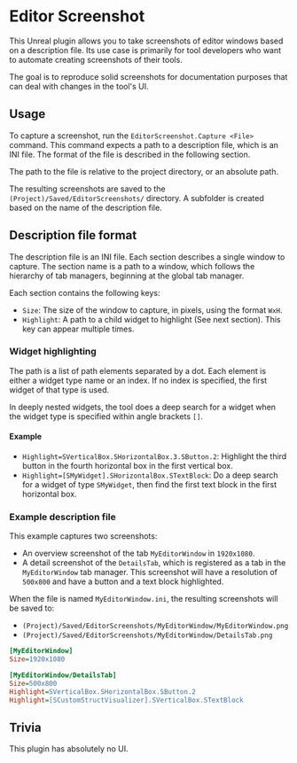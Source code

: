 # Editor Screenshot

This Unreal plugin allows you to take screenshots of editor windows based on a description file.
Its use case is primarily for tool developers who want to automate creating screenshots of their tools.

The goal is to reproduce solid screenshots for documentation purposes that can deal with changes in the tool's UI.

## Usage

To capture a screenshot, run the `EditorScreenshot.Capture <File>` command.
This command expects a path to a description file, which is an INI file. The format of the file is described in the following section.

The path to the file is relative to the project directory, or an absolute path.

The resulting screenshots are saved to the `(Project)/Saved/EditorScreenshots/` directory.
A subfolder is created based on the name of the description file.

## Description file format

The description file is an INI file.
Each section describes a single window to capture.
The section name is a path to a window, which follows the hierarchy of tab managers, beginning at the global tab manager.

Each section contains the following keys:

- `Size`: The size of the window to capture, in pixels, using the format `WxH`.
- `Highlight`: A path to a child widget to highlight (See next section). This key can appear multiple times.

### Widget highlighting

The path is a list of path elements separated by a dot.
Each element is either a widget type name or an index.
If no index is specified, the first widget of that type is used.

In deeply nested widgets, the tool does a deep search for a widget when the widget type is specified within angle brackets `[]`.

#### Example

- `Highlight=SVerticalBox.SHorizontalBox.3.SButton.2`: Highlight the third button in the fourth horizontal box in the first vertical box.
- `Highlight=[SMyWidget].SHorizontalBox.STextBlock`: Do a deep search for a widget of type `SMyWidget`, then find the first text block in the first horizontal box.

### Example description file

This example captures two screenshots:

- An overview screenshot of the tab `MyEditorWindow` in `1920x1080`.
- A detail screenshot of the `DetailsTab`, which is registered as a tab in the `MyEditorWindow` tab manager.
  This screenshot will have a resolution of `500x800` and have a button and a text block highlighted.

When the file is named `MyEditorWindow.ini`, the resulting screenshots will be saved to:

- `(Project)/Saved/EditorScreenshots/MyEditorWindow/MyEditorWindow.png`
- `(Project)/Saved/EditorScreenshots/MyEditorWindow/DetailsTab.png`

```ini
[MyEditorWindow]
Size=1920x1080

[MyEditorWindow/DetailsTab]
Size=500x800
Highlight=SVerticalBox.SHorizontalBox.SButton.2
Highlight=[SCustomStructVisualizer].SVerticalBox.STextBlock
```

## Trivia

This plugin has absolutely no UI.

